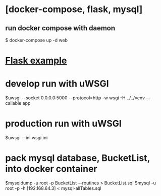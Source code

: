 # [docker-compose, flask, mysql]
## run docker compose with daemon
$ docker-compose up -d web

# [Flask example](http://code.tutsplus.com/tutorials/creating-a-web-app-from-scratch-using-python-flask-and-mysql--cms-22972)

# develop run with uWSGI
$uwsgi --socket 0.0.0.0:5000 --protocol=http -w wsgi -H ../../venv --callable app

# production run with uWSGI
$uwsgi --ini wsgi.ini

# pack mysql database, BucketList, into docker container
$mysqldump -u root -p BucketList --routines > BucketList.sql
$mysql -u root -p -h [192.168.64.3] < mysql-allTables.sql
